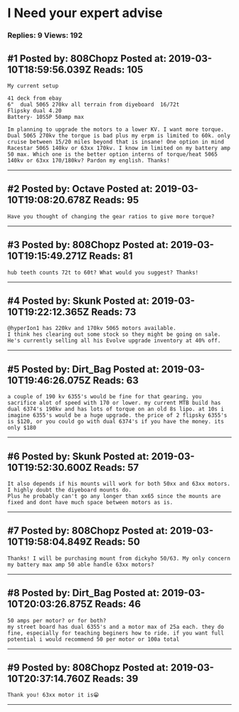 # I Need your expert advise

### Replies: 9 Views: 192

## \#1 Posted by: 808Chopz Posted at: 2019-03-10T18:59:56.039Z Reads: 105

```
My current setup

41 deck from ebay 
6"  dual 5065 270kv all terrain from diyeboard  16/72t
Flipsky dual 4.20
Battery- 10S5P 50amp max

Im planning to upgrade the motors to a lower KV. I want more torque. Dual 5065 270kv the torque is bad plus my erpm is limited to 60k. only cruise between 15/20 miles beyond that is insane! One option in mind Racestar 5065 140kv or 63xx 170kv. I know im limited on my battery amp 50 max. Which one is the better option interns of torque/heat 5065 140kv or 63xx 170/180kv? Pardon my english. Thanks!
```

---
## \#2 Posted by: Octave Posted at: 2019-03-10T19:08:20.678Z Reads: 95

```
Have you thought of changing the gear ratios to give more torque?
```

---
## \#3 Posted by: 808Chopz Posted at: 2019-03-10T19:15:49.271Z Reads: 81

```
hub teeth counts 72t to 60t? What would you suggest? Thanks!
```

---
## \#4 Posted by: Skunk Posted at: 2019-03-10T19:22:12.365Z Reads: 73

```
@hyperIon1 has 220kv and 170kv 5065 motors available.
I think hes clearing out some stock so they might be going on sale.
He's currently selling all his Evolve upgrade inventory at 40% off.
```

---
## \#5 Posted by: Dirt_Bag Posted at: 2019-03-10T19:46:26.075Z Reads: 63

```
a couple of 190 kv 6355's would be fine for that gearing. you sacrifice alot of speed with 170 or lower. my current MTB build has dual 6374's 190kv and has lots of torque on an old 8s lipo. at 10s i imagine 6355's would be a huge upgrade. the price of 2 flipsky 6355's is $120, or you could go with dual 6374's if you have the money. its only $180
```

---
## \#6 Posted by: Skunk Posted at: 2019-03-10T19:52:30.600Z Reads: 57

```
It also depends if his mounts will work for both 50xx and 63xx motors.
I highly doubt the diyeboard mounts do.
Plus he probably can't go any longer than xx65 since the mounts are fixed and dont have much space between motors as is.
```

---
## \#7 Posted by: 808Chopz Posted at: 2019-03-10T19:58:04.849Z Reads: 50

```
Thanks! I will be purchasing mount from dickyho 50/63. My only concern my battery max amp 50 able handle 63xx motors?
```

---
## \#8 Posted by: Dirt_Bag Posted at: 2019-03-10T20:03:26.875Z Reads: 46

```
50 amps per motor? or for both?
my street board has dual 6355's and a motor max of 25a each. they do fine, especially for teaching beginers how to ride. if you want full potential i would recommend 50 per motor or 100a total
```

---
## \#9 Posted by: 808Chopz Posted at: 2019-03-10T20:37:14.760Z Reads: 39

```
Thank you! 63xx motor it is😁
```

---
